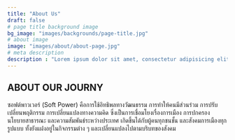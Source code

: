 ```yaml
---
title: "About Us"
draft: false
# page title background image
bg_image: "images/backgrounds/page-title.jpg"
# about image
image: "images/about/about-page.jpg"
# meta description
description : "Lorem ipsum dolor sit amet, consectetur adipisicing elit, sed do eiusmod tempor incididunt ut labore. dolore magna aliqua. Ut enim ad minim veniam, quis nostrud."
---
```


## ABOUT OUR JOURNY

ซอฟต์พาวเวอร์ (Soft Power) คือการใช้อิทธิพลทางวัฒนธรรม การทำให้คนมีส่วนร่วม การปรับเปลี่ยนพฤติกรรม การเปลี่ยนแปลงทางความคิด ซึ่งเป็นการเชื่อมโยงเรื่องการเมือง การปกครอง นโยบายสาธารณะ และความสัมพันธ์ระหว่างประเทศ เกิดขึ้นได้กับผู้คนทุกชนชั้น และสังคมการเมืองทุกรูปแบบ ทั้งยังแฝงอยู่ในกิจกรรมต่าง ๆ และเปลี่ยนแปลงไปตามบริบทของสังคม